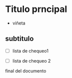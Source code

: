 # Titulo prncipal

* viñeta

## subtitulo 

- [ ] lista de chequeo1

- [ ] lista de chequeo 2

final del documento
